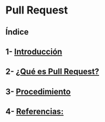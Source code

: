 # Pull Request
## Índice
## 1- [ Introducción ](https://github.com/Moisesmart/PullResquet/blob/main/Introduccion.md)
## 2- [ ¿Qué es Pull Request? ](https://github.com/Moisesmart/PullResquet/blob/main/quees.md)
## 3- [ Procedimiento ](https://github.com/Moisesmart/PullResquet/blob/main/procedimiento.md)
## 4- [ Referencias:  ](https://github.com/Moisesmart/PullResquet/blob/main/referencias.md)
